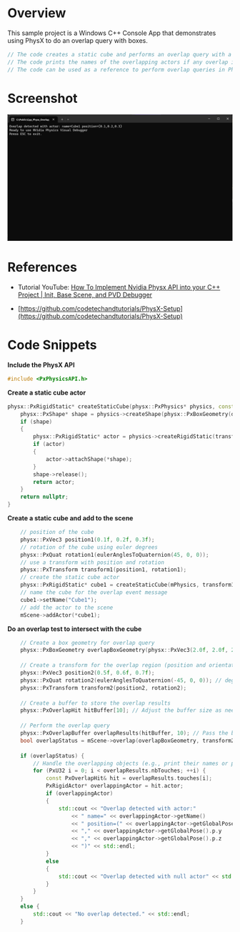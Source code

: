 # Overview

This sample project is a Windows C++ Console App that demonstrates using PhysX to do an overlap query with boxes.

```c++
// The code creates a static cube and performs an overlap query with a box geometry.
// The code prints the names of the overlapping actors if any overlap is detected.
// The code can be used as a reference to perform overlap queries in PhysX.
```

# Screenshot

![image_1](image_1.png)

# References

* Tutorial YouTube: [How To Implement Nvidia Physx API into your C++ Project | Init, Base Scene, and PVD Debugger](https://www.youtube.com/watch?v=zOYpVAoQFyU)

* [https://github.com/codetechandtutorials/PhysX-Setup](https://github.com/codetechandtutorials/PhysX-Setup)

# Code Snippets

**Include the PhysX API**

```c++
#include <PxPhysicsAPI.h>
```

**Create a static cube actor**

```c++
physx::PxRigidStatic* createStaticCube(physx::PxPhysics* physics, const physx::PxTransform& transform, const physx::PxVec3& dimensions) {
    physx::PxShape* shape = physics->createShape(physx::PxBoxGeometry(dimensions), *physics->createMaterial(0.5f, 0.5f, 0.6f));
    if (shape)
    {
        physx::PxRigidStatic* actor = physics->createRigidStatic(transform);
        if (actor)
        {
            actor->attachShape(*shape);
        }
        shape->release();
        return actor;
    }
    return nullptr;
}
```

**Create a static cube and add to the scene**

```c++
    // position of the cube
    physx::PxVec3 position1(0.1f, 0.2f, 0.3f);
    // rotation of the cube using euler degrees
    physx::PxQuat rotation1(eulerAnglesToQuaternion(45, 0, 0));
    // use a transform with position and rotation
    physx::PxTransform transform1(position1, rotation1);
    // create the static cube actor
    physx::PxRigidStatic* cube1 = createStaticCube(mPhysics, transform1, physx::PxVec3(1.0f, 1.0f, 1.0f));
    // name the cube for the overlap event message
    cube1->setName("Cube1");
    // add the actor to the scene
    mScene->addActor(*cube1);
```

**Do an overlap test to intersect with the cube**

```c++
    // Create a box geometry for overlap query
    physx::PxBoxGeometry overlapBoxGeometry(physx::PxVec3(2.0f, 2.0f, 2.0f)); // Adjust dimensions as needed

    // Create a transform for the overlap region (position and orientation)
    physx::PxVec3 position2(0.5f, 0.6f, 0.7f);
    physx::PxQuat rotation2(eulerAnglesToQuaternion(-45, 0, 0)); // degrees
    physx::PxTransform transform2(position2, rotation2);

    // Create a buffer to store the overlap results
    physx::PxOverlapHit hitBuffer[10]; // Adjust the buffer size as needed

    // Perform the overlap query
    physx::PxOverlapBuffer overlapResults(hitBuffer, 10); // Pass the buffer to the overlap query
    bool overlapStatus = mScene->overlap(overlapBoxGeometry, transform2, overlapResults);

    if (overlapStatus) {
        // Handle the overlapping objects (e.g., print their names or perform other actions)
        for (PxU32 i = 0; i < overlapResults.nbTouches; ++i) {
            const PxOverlapHit& hit = overlapResults.touches[i];
            PxRigidActor* overlappingActor = hit.actor;
            if (overlappingActor)
            {
                std::cout << "Overlap detected with actor:"
                    << " name=" << overlappingActor->getName()
                    << " position=(" << overlappingActor->getGlobalPose().p.x
                    << "," << overlappingActor->getGlobalPose().p.y
                    << "," << overlappingActor->getGlobalPose().p.z
                    << ")" << std::endl;
            }
            else
            {
                std::cout << "Overlap detected with null actor" << std::endl;
            }
        }
    }
    else {
        std::cout << "No overlap detected." << std::endl;
    }
```
